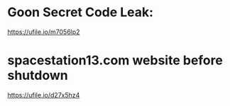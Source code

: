 # Goon Secret Code Leak:
https://ufile.io/m7056lp2
# spacestation13.com website before shutdown
https://ufile.io/d27x5hz4
